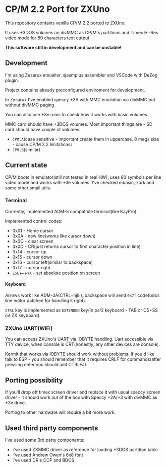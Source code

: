 # CP/M 2.2 Port for ZXUno

This repository contains vanilla CP/M 2.2 ported to ZXUno.

It uses +3DOS volumes on divMMC as CP/M's partitions and Timex Hi-Res video mode
for 80 characters text output

**This software still in development and can be unstable!**

## Development

I'm using Zesarux emualtor, sjasmplus assembler and VSCode with DeZog plugin. 

Project contains already preconfigured enviroment for development.

In Zesarux I've enabled speccy +2A with MMC emulation via divMMC but without divMMC paging.

You can also use +3e roms to check how it works with basic volumes.

MMC card should have +3DOS volumes. Most important things are - SD card should have couple of volumes:
 * `CPM.A`(case sensitive - important create them in uppercase, 8 megs size - cause CP/M 2.2 limitations)
 * `CPM.B`(similar)

## Current state

CP/M boots in emulator(still not tested in real HW), uses 80 symbols per line video mode and works with +3e volumes. I've checked mbasic, zork and some other small utils.

### Terminal

Currently, implemented ADM-3 compatible terminal(like KayPro).

Implemented control codes:
 * 0x01 - Home cursor
 * 0x0A - new line(works like cursor down)
 * 0x0C - clear screen
 * 0x0D - CR(just returns cursor to first character position in line)
 * 0x14 - cursor up
 * 0x15 - cursor down
 * 0x16 - cursor left(similar to backspace)
 * 0x17 - cursor right
 * `ESC`+`=`+`YX` - set absolute position on screen 

#### Keyboard

Arrows work like ADM-3A(CTRL+hjkl), backspace will send `0x7f` code(bdos line editor patched for handling it right). 

`CTRL` key is implemented as `EXTENDED` key(in ps/2 keyboard - TAB or CS+SS on ZX keyboard). 

### ZXUno UART(WiFi)

You can access ZXUno's UART via IOBYTE handling. Uart accessible via TTY device, when console is CRT(honestly, any other devices are console).

Kermit that works via IOBYTE should work without problems. If you'd like talk to ESP - you should remember that it requires CRLF for commands(after pressing enter you should add CTRL+J). 

## Porting possibility

If you'll drop off timex screen driver and replace it with usual speccy screen driver - it should work out of the box with Speccy +2A/+3 with divMMC as +3e drive. 

Porting to other hardware will require a bit more work.

## Used third party components

I've used some 3rd party components:
 * I've used ZXMMC driver as reference for loading +3DOS partition table
 * I've used Andrew Owen's 6x8 font 
 * I've used DR's CCP and BDOS